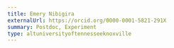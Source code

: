 ```yaml
---
title: Emery Nibigira
externalUrl: https://orcid.org/0000-0001-5821-291X
summary: Postdoc, Experiment
type: altuniversityoftennesseeknoxville
---
```

